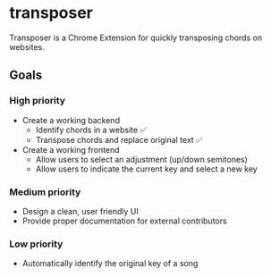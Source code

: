 # transposer
Transposer is a Chrome Extension for quickly transposing chords on websites.

## Goals

### High priority
- Create a working backend
    - Identify chords in a website :white_check_mark:
    - Transpose chords and replace original text :white_check_mark:
- Create a working frontend
    - Allow users to select an adjustment (up/down semitones)
    - Allow users to indicate the current key and select a new key

### Medium priority
- Design a clean, user friendly UI
- Provide proper documentation for external contributors

### Low priority
- Automatically identify the original key of a song